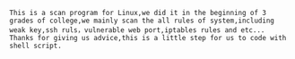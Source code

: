 	This is a scan program for Linux,we did it in the beginning of 3 grades of college,we mainly scan the all rules of system,including weak key,ssh ruls，vulnerable web port,iptables rules and etc...
	Thanks for giving us advice,this is a little step for us to code with shell script.
